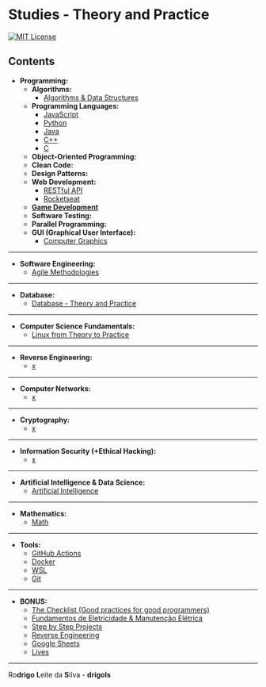 # Studies - Theory and Practice

[![MIT License](https://img.shields.io/badge/license-MIT-007EC7.svg?style=flat-square)](LICENSE.md)

## Contents

 - **Programming:**
   - **Algorithms:**
     - [Algorithms & Data Structures](modules/algorithms-and-ds)
   - **Programming Languages:**
     - [JavaScript](modules/javascript-codes)
     - [Python](modules/python-codes)
     - [Java](modules/java-codes)
     - [C++](modules/cpp-codes)
     - [C](modules/c-codes)
   - **Object-Oriented Programming:**
   - **Clean Code:**
   - **Design Patterns:**
   - **Web Development:**
     - [RESTful API](modules/restful-api)
     - [Rocketseat](modules/rocketseat-samples)
   - [**Game Development**](modules/game-dev)
   - **Software Testing:**
   - **Parallel Programming:**
   - **GUI (Graphical User Interface):**
     - [Computer Graphics](modules/computer-graphics)

---

 - **Software Engineering:**
   - [Agile Methodologies](modules/agile-methodologies)

---

 - **Database:**
   - [Database - Theory and Practice](modules/database-theory-and-practice)

---

 - **Computer Science Fundamentals:**
   - [Linux from Theory to Practice](modules/linux-from-theory-to-practice)

---

 - **Reverse Engineering:**
   - [x](#)

---

 - **Computer Networks:**
   - [x](#)

---

 - **Cryptography:**
   - [x](#)

---

 - **Information Security (+Ethical Hacking):**
   - [x](#)

---

 - **Artificial Intelligence & Data Science:**
   - [Artificial Intelligence](modules/ai-codes)

---

 - **Mathematics:**
   - [Math](modules/math-codes)

---

 - **Tools:**
   - [GitHub Actions](modules/github-actions/)
   - [Docker](modules/docker)
   - [WSL](modules/wsl)
   - [Git](modules/git-docs)

---

 - **BONUS:**
   - [The Checklist (Good practices for good programmers)](modules/the-checklist)
   - [Fundamentos de Eletricidade & Manutenção Elétrica](modules/electrician)
   - [Step by Step Projects](modules/step-by-step-projects)
   - [Reverse Engineering](modules/reverse-engineering)
   - [Google Sheets](modules/google-sheets)
   - [Lives](modules/lives)

---

Ro**drigo** **L**eite da **S**ilva - **drigols**
